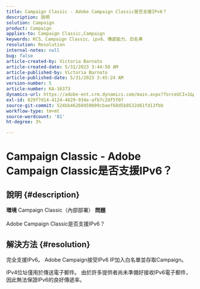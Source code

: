 ```yaml
---
title: Campaign Classic - Adobe Campaign Classic是否支援IPv6？
description: 說明
solution: Campaign
product: Campaign
applies-to: Campaign Classic,Campaign
keywords: KCS、Campaign Classic、ipv6、傳遞能力、白名單
resolution: Resolution
internal-notes: null
bug: false
article-created-by: Victoria Barnato
article-created-date: 5/31/2023 3:44:58 AM
article-published-by: Victoria Barnato
article-published-date: 5/31/2023 3:45:24 AM
version-number: 5
article-number: KA-16373
dynamics-url: https://adobe-ent.crm.dynamics.com/main.aspx?forceUCI=1&pagetype=entityrecord&etn=knowledgearticle&id=66d40181-65ff-ed11-8f6e-6045bd006149
exl-id: 829f7d14-4124-4629-934e-afb7c2df5f07
source-git-commit: 524bb46260459809cbaef68d5b8532d61fd13fbb
workflow-type: tm+mt
source-wordcount: '81'
ht-degree: 3%

---
```


# Campaign Classic - Adobe Campaign Classic是否支援IPv6？

## 說明 {#description}

<b>環境</b>
Campaign Classic（內部部署）
<b>問題</b><br><br>Adobe Campaign Classic是否支援IPv6？<br>

## 解決方法 {#resolution}


完全支援IPv6。 Adobe Campaign接受IPv6 IP加入白名單並存取Campaign。

IPv4位址僅用於傳送電子郵件。 由於許多提供者尚未準備好接收IPv6電子郵件，因此無法保證IPv6的良好傳遞率。
